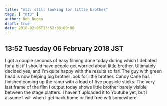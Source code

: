 ```yaml
---
title: "mt3: still looking for little brother"
tags: [ "mt3" ]
author: Rob Nugen
draft: true
date: 2018-02-06T13:52:38+09:00
---
```


## 13:52 Tuesday 06 February 2018 JST

I got a couple seconds of easy filming done today during which I
debated for a bit if I should have people get worried about little
brother.  Ultimately decided yes, and I'm quite happy with the results
so far!  The guy with green head is now helping big brother look for
little brother.  Candy Cane has finished coming up the ramp with a
load of five popsicle sticks.  The very last frame of the film I
output today shows little brother barely visible between the stage
platters.  I haven't uploaded it to Youtube yet, but I assume I will
when I get back home or find free wifi somewhere.
